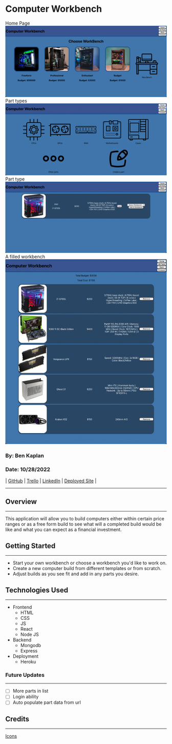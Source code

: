 # Computer Workbench

Home Page
<img src='client/images/Homepage.png' alt='home-page' />
Part types
<img src='client/images/PartsSection.png' alt='home-page' />
Part type
<img src='client/images/CPUSection.png' alt='home-page' />
A filled workbench
<img src='client/images/workbenchList.png' alt='home-page' />

### By: Ben Kaplan

### Date: 10/28/2022

| [GitHub](https://github.com/JBenKaplan) | [Trello](https://trello.com/b/aBLRMNPP/computer-workbench) | [LinkedIn](https://www.linkedin.com/in/jbenkaplan/) | [Deployed Site](https://computer-workbench.herokuapp.com/) |

---

## Overview

---

This application will allow you to build computers either within certain price ranges or as a free form build to see what will a completed build would be like and what you can expect as a financial investment.

## Getting Started

---

- Start your own workbench or choose a workbench you'd like to work on.
- Create a new computer build from different templates or from scratch.
- Adjust builds as you see fit and add in any parts you desire.

## Technologies Used

---

- Frontend
  - HTML
  - CSS
  - JS
  - React
  - Node JS
- Backend
  - Mongodb
  - Express
- Deployment
  - Heroku

### Future Updates

---

- [ ] More parts in list
- [ ] Login ability
- [ ] Auto populate part data from url

## Credits

---

[Icons](https://icons8.com/icons)
